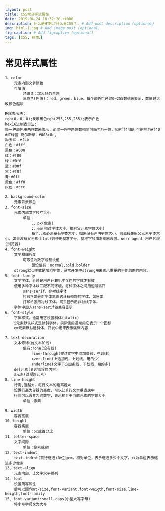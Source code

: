 ```yaml
---
layout: post
title: CSS常见样式属性
date: 2019-08-24 16:32:20 +0000
description: 什么是HTML?什么是CSS？. # Add post description (optional)
img: html-1.jpg # Add image post (optional)
fig-caption: # Add figcaption (optional)
tags: [CSS, HTML]
---
```

# 常见样式属性
    1、color
        元素内部文字颜色
        可填值
            预设值：定义好的单词
            三原色(色值)：red，green，blue。每个颜色可通过0~255数值来表示，数值越大改颜色越浓

```
RGB表示法：
rgb(0，0，0);表示黑色rgb(255,255,255);表示白色
hex16进制表示法:
每一种颜色用两位数来表示，诺同一色中两位数相同可简写为一位，如#ff4400;可缩写为#f40
#红绿蓝 马尔斯绿：#008c8c,
淘宝红：#f40
白色：#fff
黑色：#000
红：#f00
绿：#0f0
蓝：#00f
紫：#f0f
青:#0ff
黄色：#ff0
灰色：#ccc
```

    2、background-color
        元素背景颜色
    3、font-size
        元素内部文字尺寸大小
            单位：
                1、px(像素)
                2、em(相对字体大小，相对父元素字体大小)
                每个元素必须要有字体大小，如果没有声明字体大小，则直接使用父元素字体大小，如果没有父元素(html)则使用基准字号，基准字号由浏览器设置。uesr agent 用户代理(浏览器)
    4、font-weight
        文字粗细程度
            可取值为数字或预设值
                预设值有：normal,bold,bolder
        strong默认样式是加粗字体，通常开发中strong用来表示重要的不能忽略的内容。
    5、font-family
        文字字体，必须是用户计算机中存在的字体才有效
        使用多种字体以匹配不同环境，每种字体之间用逗号隔开
            sans-serif，非衬线字体
            衬线字体是对字体笔画边缘有修饰的字体，如宋体
            打印纸张用衬线字体。网页显示用非衬线字体。
        字体中加入sans-serif做兼容显示
    6、font-style
        字体样式，通常用它设置斜体(italic)
        i元素默认样式是倾斜字体，实际使用通常用它表示一个图标
        em元素默认是斜体，开发中用来表示强调内容

    7、text-decoration
        文本修饰(给文本加线)
            值有:none(没有线)
                line-through(穿过文字中间加条线，中划线)
                over-line(上边加线，上划线，用的少)
                underline(文字下方加条线，下划线，用的多)
        del元素(表达错误的内容)
        s元素(过期的元素)
    8、line-height
        行高,值越大，每行文本的距离越大
        设置行高为容器的高度，可以让单行文本垂直居中
        行高可以设置为纯数字，表示相对于当前元素的字体大小
            单位：像素

    9、width
        容器宽度
    10、height
        容器高度
            单位：px或百分比
    11、letter-space
        文字间隙
            单位：像素或em
    12、text-indent
        text-indent(首行缩进)单位为em，相对单位，表示缩进多少个文字，px为单位表示缩进多少像素
    13、text-align
        元素内部，让文字水平排列
    14、font
        设置简写属性
        后可以跟font-size,font-variant,font-weigth,font-size,line-heigth,font-family
    15、font-variant:small-caps(小型大写字母)
        将小写字母改为大写